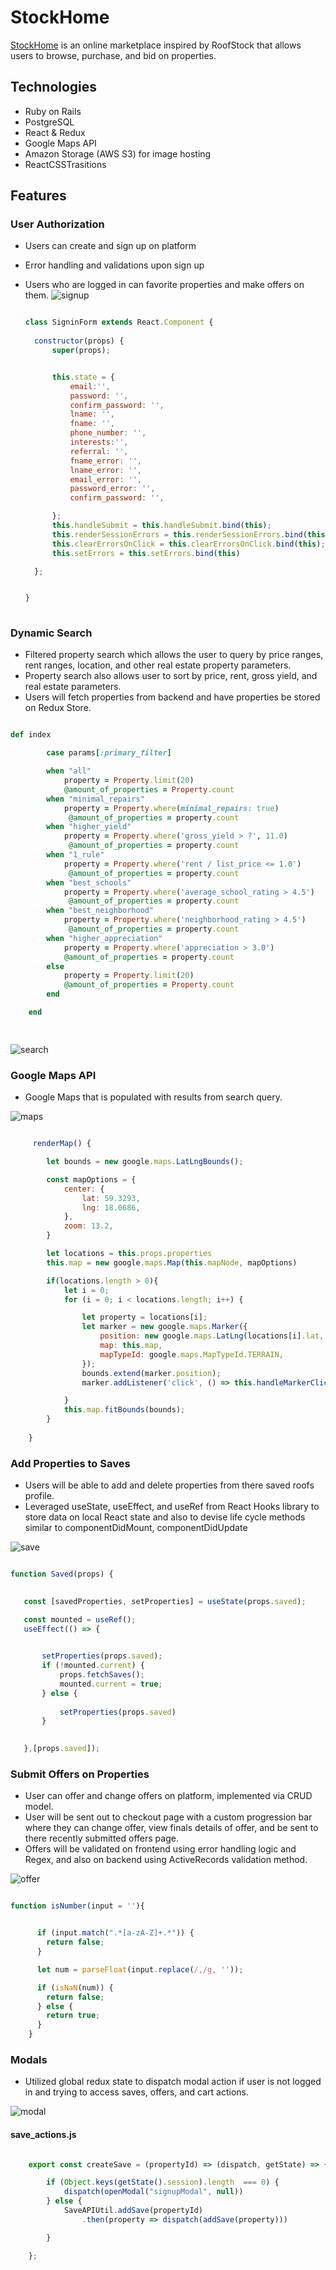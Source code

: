 # StockHome

[StockHome](https://stockhome-app.herokuapp.com/#/) is an online marketplace inspired by RoofStock that allows users to browse, purchase, and bid on properties.

## Technologies

* Ruby on Rails
* PostgreSQL
* React & Redux
* Google Maps API
* Amazon Storage (AWS S3) for image hosting
* ReactCSSTrasitions


## Features

### User Authorization
* Users can create and sign up on platform
* Error handling and validations upon sign up
* Users who are logged in can favorite properties and make offers on them.
 ![signup](/app/assets/images/signup.gif)

  ```javascript

  class SigninForm extends React.Component {
    
    constructor(props) {
        super(props);


        this.state = {
            email:'',
            password: '',
            confirm_password: '',
            lname: '',
            fname: '',
            phone_number: '',
            interests:'',
            referral: '',
            fname_error: '',
            lname_error: '',
            email_error: '',
            password_error: '',
            confirm_password: '',

        };
        this.handleSubmit = this.handleSubmit.bind(this);
        this.renderSessionErrors = this.renderSessionErrors.bind(this);
        this.clearErrorsOnClick = this.clearErrorsOnClick.bind(this);
        this.setErrors = this.setErrors.bind(this)

    };


  }
    
  ```


### Dynamic Search
* Filtered property search which allows the user to query by price ranges, rent ranges, location, and other real estate property parameters.
* Property search also allows user to sort by price, rent, gross yield, and real estate parameters.
* Users will fetch properties from backend and have properties be stored on Redux Store.


```ruby

def index

        case params[:primary_filter]

        when "all"
            property = Property.limit(20)
            @amount_of_properties = Property.count
        when "minimal_repairs"
            property = Property.where(minimal_repairs: true)
             @amount_of_properties = property.count
        when "higher_yield"
            property = Property.where('gross_yield > ?', 11.0)
             @amount_of_properties = property.count
        when "1_rule" 
            property = Property.where('rent / list_price <= 1.0')
             @amount_of_properties = property.count
        when "best_schools"
            property = Property.where('average_school_rating > 4.5')
             @amount_of_properties = property.count
        when "best_neighborhood"
            property = Property.where('neighborhood_rating > 4.5')
             @amount_of_properties = property.count
        when "higher_appreciation"
            property = Property.where('appreciation > 3.0')
            @amount_of_properties = property.count
        else
            property = Property.limit(20)
            @amount_of_properties = Property.count
        end

    end

    
  ```


![search](/app/assets/images/search.gif)

### Google Maps API
*  Google Maps that is populated with results from search query.

![maps](/app/assets/images/maps.gif)


```javascript

     renderMap() {

        let bounds = new google.maps.LatLngBounds();

        const mapOptions = {
            center: {
                lat: 59.3293,
                lng: 18.0686, 
            },
            zoom: 13.2,
        }

        let locations = this.props.properties
        this.map = new google.maps.Map(this.mapNode, mapOptions)

        if(locations.length > 0){
            let i = 0;
            for (i = 0; i < locations.length; i++) {

                let property = locations[i];
                let marker = new google.maps.Marker({
                    position: new google.maps.LatLng(locations[i].lat, locations[i].lng),
                    map: this.map,
                    mapTypeId: google.maps.MapTypeId.TERRAIN,
                });
                bounds.extend(marker.position);
                marker.addListener('click', () => this.handleMarkerClick(property))

            }
            this.map.fitBounds(bounds);
        }
       
    }


```


### Add Properties to Saves
 * Users will be able to add and delete properties from there saved roofs profile.
 * Leveraged useState, useEffect, and useRef from React Hooks library to store data on local React state and also to devise life cycle methods similar to componentDidMount, componentDidUpdate
 

 ![save](/app/assets/images/saved.gif)

 ```javascript

 function Saved(props) {

    
    const [savedProperties, setProperties] = useState(props.saved);

    const mounted = useRef();
    useEffect(() => {

  
        setProperties(props.saved);
        if (!mounted.current) {
            props.fetchSaves();
            mounted.current = true;
        } else {
             
            setProperties(props.saved)
        }
        

    },[props.saved]);


 ```

### Submit Offers on Properties
*  User can offer and change offers on platform, implemented via CRUD model.
*  User will be sent out to checkout page with a custom progression bar where they can change offer, view finals details of offer, and be sent to there recently submitted offers page.
* Offers will be validated on frontend using error handling logic and Regex, and also on backend using ActiveRecords validation method.


![offer](/app/assets/images/offer.gif)

```javascript

function isNumber(input = ''){


      if (input.match(".*[a-zA-Z]+.*")) {
        return false;
      }

      let num = parseFloat(input.replace(/,/g, ''));

      if (isNaN(num)) {
        return false;
      } else {
        return true;
      }
    }

```


### Modals
* Utilized global redux state to dispatch modal action if user is not logged in and trying to access saves, offers, and cart actions.


![modal](/app/assets/images/modal.gif)


#### save_actions.js
```javascript

    export const createSave = (propertyId) => (dispatch, getState) => {

        if (Object.keys(getState().session).length  === 0) {
            dispatch(openModal("signupModal", null))
        } else {
            SaveAPIUtil.addSave(propertyId)
                .then(property => dispatch(addSave(property)))

        }

    };


```






